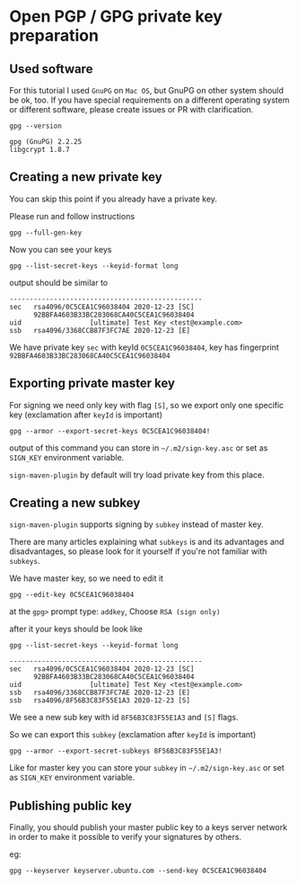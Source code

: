 # Open PGP / GPG private key preparation

## Used software

For this tutorial I used `GnuPG` on `Mac OS`, but GnuPG on other system should be ok, too.
If you have special requirements on a different operating system or different software,
please create issues or PR with clarification. 

```shell
gpg --version

gpg (GnuPG) 2.2.25
libgcrypt 1.8.7
```
## Creating a new private key

You can skip this point if you already have a private key.

Please run and follow instructions
```shell
gpg --full-gen-key
```

Now you can see your keys
```shell
gpg --list-secret-keys --keyid-format long
```
output should be similar to
```shell
------------------------------------------------
sec   rsa4096/0C5CEA1C96038404 2020-12-23 [SC]
      92BBFA4603B33BC283068CA40C5CEA1C96038404
uid                 [ultimate] Test Key <test@example.com>
ssb   rsa4096/3368CCB87F3FC7AE 2020-12-23 [E]

```
We have private key `sec` with keyId `0C5CEA1C96038404`, key has fingerprint `92BBFA4603B33BC283068CA40C5CEA1C96038404`

## Exporting private master key

For signing we need only key with flag `[S]`, so we export only one specific key 
(exclamation after `keyId` is important)

```shell
gpg --armor --export-secret-keys 0C5CEA1C96038404!
```

output of this command you can store in `~/.m2/sign-key.asc` or set as `SIGN_KEY` environment variable.

`sign-maven-plugin` by default will try load private key from this place.

## Creating a new subkey

`sign-maven-plugin` supports signing by `subkey` instead of master key.

There are many articles explaining what `subkeys` is and its advantages and disadvantages, 
so please look for it yourself if you're not familiar with `subkeys`.

We have master key, so we need to edit it

```shell
gpg --edit-key 0C5CEA1C96038404
```
at the `gpg>` prompt type: `addkey`, Choose `RSA (sign only)`

after it your keys should be look like

```shell
gpg --list-secret-keys --keyid-format long

------------------------------------------------
sec   rsa4096/0C5CEA1C96038404 2020-12-23 [SC]
      92BBFA4603B33BC283068CA40C5CEA1C96038404
uid                 [ultimate] Test Key <test@example.com>
ssb   rsa4096/3368CCB87F3FC7AE 2020-12-23 [E]
ssb   rsa4096/8F56B3C83F55E1A3 2020-12-23 [S]
```

We see a new sub key with id `8F56B3C83F55E1A3` and `[S]` flags.

So we can export this `subkey`  (exclamation after `keyId` is important)

```shell
gpg --armor --export-secret-subkeys 8F56B3C83F55E1A3!
```

Like for master key you can store your `subkey` in `~/.m2/sign-key.asc` or set as `SIGN_KEY` environment variable.

## Publishing public key 

Finally, you should publish your master public key to a keys server network 
in order to make it possible to verify your signatures by others.

eg:
```shell
gpg --keyserver keyserver.ubuntu.com --send-key 0C5CEA1C96038404
```
